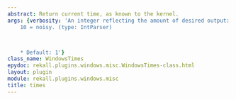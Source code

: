 ```yaml
---
abstract: Return current time, as known to the kernel.
args: {verbosity: 'An integer reflecting the amount of desired output: 0 = quiet,
    10 = noisy. (type: IntParser)



    * Default: 1'}
class_name: WindowsTimes
epydoc: rekall.plugins.windows.misc.WindowsTimes-class.html
layout: plugin
module: rekall.plugins.windows.misc
title: times
---
```

